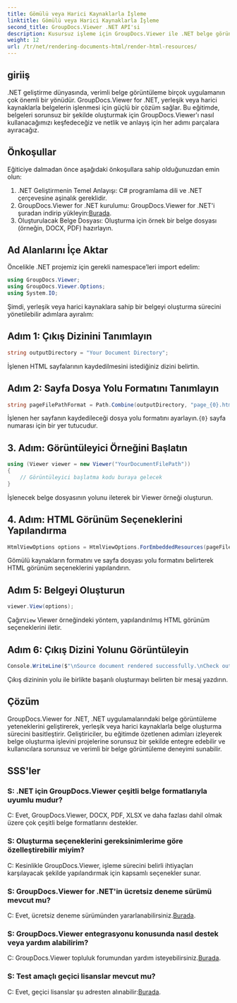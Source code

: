 ```yaml
---
title: Gömülü veya Harici Kaynaklarla İşleme
linktitle: Gömülü veya Harici Kaynaklarla İşleme
second_title: GroupDocs.Viewer .NET API'si
description: Kusursuz işleme için GroupDocs.Viewer ile .NET belge görüntülemeyi geliştirin. Verimli entegrasyon ve üstün kullanıcı deneyimi için eğitimimizi takip edin.
weight: 12
url: /tr/net/rendering-documents-html/render-html-resources/
---
```

## giriiş

.NET geliştirme dünyasında, verimli belge görüntüleme birçok uygulamanın çok önemli bir yönüdür. GroupDocs.Viewer for .NET, yerleşik veya harici kaynaklarla belgelerin işlenmesi için güçlü bir çözüm sağlar. Bu eğitimde, belgeleri sorunsuz bir şekilde oluşturmak için GroupDocs.Viewer'ı nasıl kullanacağımızı keşfedeceğiz ve netlik ve anlayış için her adımı parçalara ayıracağız.

## Önkoşullar

Eğiticiye dalmadan önce aşağıdaki önkoşullara sahip olduğunuzdan emin olun:

1. .NET Geliştirmenin Temel Anlayışı: C# programlama dili ve .NET çerçevesine aşinalık gereklidir.
2.  GroupDocs.Viewer for .NET kurulumu: GroupDocs.Viewer for .NET'i şuradan indirip yükleyin:[Burada](https://releases.groupdocs.com/viewer/net/).
3. Oluşturulacak Belge Dosyası: Oluşturma için örnek bir belge dosyası (örneğin, DOCX, PDF) hazırlayın.

## Ad Alanlarını İçe Aktar

Öncelikle .NET projemiz için gerekli namespace’leri import edelim:

```csharp
using GroupDocs.Viewer;
using GroupDocs.Viewer.Options;
using System.IO;
```

Şimdi, yerleşik veya harici kaynaklara sahip bir belgeyi oluşturma sürecini yönetilebilir adımlara ayıralım:

## Adım 1: Çıkış Dizinini Tanımlayın

```csharp
string outputDirectory = "Your Document Directory";
```

İşlenen HTML sayfalarının kaydedilmesini istediğiniz dizini belirtin.

## Adım 2: Sayfa Dosya Yolu Formatını Tanımlayın

```csharp
string pageFilePathFormat = Path.Combine(outputDirectory, "page_{0}.html");
```

İşlenen her sayfanın kaydedileceği dosya yolu formatını ayarlayın.`{0}` sayfa numarası için bir yer tutucudur.

## 3. Adım: Görüntüleyici Örneğini Başlatın

```csharp
using (Viewer viewer = new Viewer("YourDocumentFilePath"))
{
    // Görüntüleyici başlatma kodu buraya gelecek
}
```

İşlenecek belge dosyasının yolunu ileterek bir Viewer örneği oluşturun.

## 4. Adım: HTML Görünüm Seçeneklerini Yapılandırma

```csharp
HtmlViewOptions options = HtmlViewOptions.ForEmbeddedResources(pageFilePathFormat);
```

Gömülü kaynakların formatını ve sayfa dosyası yolu formatını belirterek HTML görünüm seçeneklerini yapılandırın.

## Adım 5: Belgeyi Oluşturun

```csharp
viewer.View(options);
```

 Çağır`View` Viewer örneğindeki yöntem, yapılandırılmış HTML görünüm seçeneklerini iletir.

## Adım 6: Çıkış Dizini Yolunu Görüntüleyin

```csharp
Console.WriteLine($"\nSource document rendered successfully.\nCheck output in: {outputDirectory}");
```

Çıkış dizininin yolu ile birlikte başarılı oluşturmayı belirten bir mesaj yazdırın.

## Çözüm

GroupDocs.Viewer for .NET, .NET uygulamalarındaki belge görüntüleme yeteneklerini geliştirerek, yerleşik veya harici kaynaklarla belge oluşturma sürecini basitleştirir. Geliştiriciler, bu eğitimde özetlenen adımları izleyerek belge oluşturma işlevini projelerine sorunsuz bir şekilde entegre edebilir ve kullanıcılara sorunsuz ve verimli bir belge görüntüleme deneyimi sunabilir.

## SSS'ler

### S: .NET için GroupDocs.Viewer çeşitli belge formatlarıyla uyumlu mudur?

C: Evet, GroupDocs.Viewer, DOCX, PDF, XLSX ve daha fazlası dahil olmak üzere çok çeşitli belge formatlarını destekler.

### S: Oluşturma seçeneklerini gereksinimlerime göre özelleştirebilir miyim?

C: Kesinlikle GroupDocs.Viewer, işleme sürecini belirli ihtiyaçları karşılayacak şekilde yapılandırmak için kapsamlı seçenekler sunar.

### S: GroupDocs.Viewer for .NET'in ücretsiz deneme sürümü mevcut mu?

 C: Evet, ücretsiz deneme sürümünden yararlanabilirsiniz.[Burada](https://releases.groupdocs.com/).

### S: GroupDocs.Viewer entegrasyonu konusunda nasıl destek veya yardım alabilirim?

 C: GroupDocs.Viewer topluluk forumundan yardım isteyebilirsiniz.[Burada](https://forum.groupdocs.com/c/viewer/9).

### S: Test amaçlı geçici lisanslar mevcut mu?

 C: Evet, geçici lisanslar şu adresten alınabilir:[Burada](https://purchase.groupdocs.com/temporary-license/).
